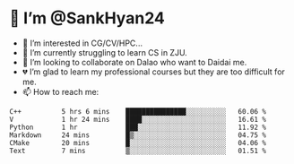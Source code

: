 # 👋 I’m @SankHyan24

- 👀 I’m interested in CG/CV/HPC...
- 🌱 I’m currently struggling to learn CS in ZJU.
- 💞️ I’m looking to collaborate on Dalao who want to Daidai me.
- 💔 I’m glad to learn my professional courses but they are too difficult for me.
- 📫 How to reach me:


<!---
SankHyan24/SankHyan24 is a ✨ special ✨ repository because its `README.md` (this file) appears on your GitHub profile.
You can click the Preview link to take a look at your changes.
--->
<!--START_SECTION:waka-->

```text
C++          5 hrs 6 mins    ███████████████░░░░░░░░░░   60.06 %
V            1 hr 24 mins    ████░░░░░░░░░░░░░░░░░░░░░   16.61 %
Python       1 hr            ███░░░░░░░░░░░░░░░░░░░░░░   11.92 %
Markdown     24 mins         █▒░░░░░░░░░░░░░░░░░░░░░░░   04.75 %
CMake        20 mins         █░░░░░░░░░░░░░░░░░░░░░░░░   04.06 %
Text         7 mins          ▒░░░░░░░░░░░░░░░░░░░░░░░░   01.51 %
```

<!--END_SECTION:waka-->
